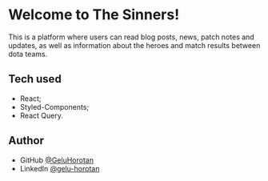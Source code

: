 # Welcome to The Sinners!

This is a platform where users can read blog posts, news, patch notes and updates, as well as information about the heroes and match results between dota teams. 

## Tech used

- React;
- Styled-Components;
- React Query.

## Author

- GitHub [@GeluHorotan](https://github.com/GeluHorotan) 
- LinkedIn [@gelu-horotan](https://www.linkedin.com/in/gelu-horotan/) 

